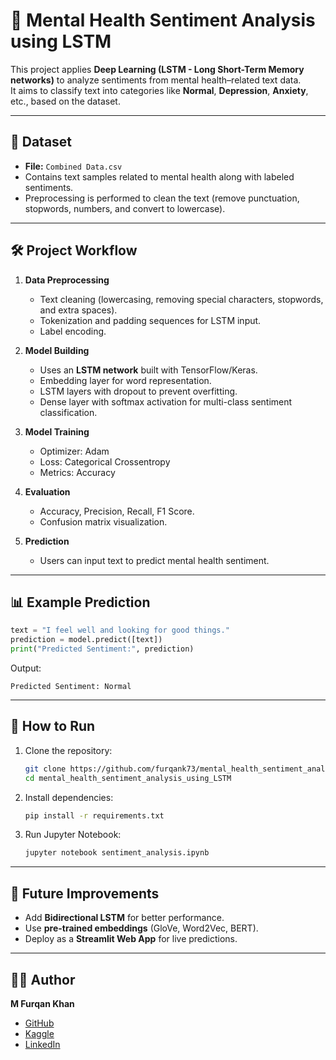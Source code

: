 # 🧠 Mental Health Sentiment Analysis using LSTM

This project applies **Deep Learning (LSTM - Long Short-Term Memory networks)** to analyze sentiments from mental health–related text data.  
It aims to classify text into categories like **Normal**, **Depression**, **Anxiety**, etc., based on the dataset.

---

## 📂 Dataset
- **File:** `Combined Data.csv`  
- Contains text samples related to mental health along with labeled sentiments.  
- Preprocessing is performed to clean the text (remove punctuation, stopwords, numbers, and convert to lowercase).

---

## 🛠️ Project Workflow
1. **Data Preprocessing**
   - Text cleaning (lowercasing, removing special characters, stopwords, and extra spaces).
   - Tokenization and padding sequences for LSTM input.
   - Label encoding.

2. **Model Building**
   - Uses an **LSTM network** built with TensorFlow/Keras.
   - Embedding layer for word representation.
   - LSTM layers with dropout to prevent overfitting.
   - Dense layer with softmax activation for multi-class sentiment classification.

3. **Model Training**
   - Optimizer: Adam  
   - Loss: Categorical Crossentropy  
   - Metrics: Accuracy  

4. **Evaluation**
   - Accuracy, Precision, Recall, F1 Score.
   - Confusion matrix visualization.

5. **Prediction**
   - Users can input text to predict mental health sentiment.

---

## 📊 Example Prediction
```python
text = "I feel well and looking for good things."
prediction = model.predict([text])
print("Predicted Sentiment:", prediction)
````

Output:

```
Predicted Sentiment: Normal
```

---

## 🚀 How to Run

1. Clone the repository:

   ```bash
   git clone https://github.com/furqank73/mental_health_sentiment_analysis_using_LSTM.git
   cd mental_health_sentiment_analysis_using_LSTM
   ```

2. Install dependencies:

   ```bash
   pip install -r requirements.txt
   ```

3. Run Jupyter Notebook:

   ```bash
   jupyter notebook sentiment_analysis.ipynb
   ```

---

## 📌 Future Improvements

* Add **Bidirectional LSTM** for better performance.
* Use **pre-trained embeddings** (GloVe, Word2Vec, BERT).
* Deploy as a **Streamlit Web App** for live predictions.

---

## 👨‍💻 Author

**M Furqan Khan**

* [GitHub](https://github.com/furqank73)
* [Kaggle](https://www.kaggle.com/fkgaming)
* [LinkedIn](https://www.linkedin.com/in/furqan-khan-256798268/)

